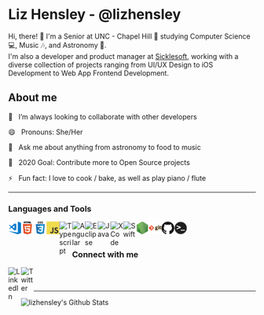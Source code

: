 # Liz Hensley - @lizhensley

Hi, there! 👋 I'm a Senior at UNC - Chapel Hill 🐏 studying Computer Science 💻, Music 🎶, and Astronomy 🔭. 
<br>
I'm also a developer and product manager at [Sicklesoft](sicklesoft), working with a diverse collection of projects ranging from UI/UX Design to iOS Development to Web App Frontend Development. 

## About me

👯 &nbsp; I’m always looking to collaborate with other developers

😄 &nbsp; Pronouns: She/Her

💬 &nbsp; Ask me about anything from astronomy to food to music

🥅 &nbsp; 2020 Goal: Contribute more to Open Source projects

⚡ &nbsp; Fun fact: I love to cook / bake, as well as play piano / flute

---

### Languages and Tools

[<img align="left" alt="Visual Studio Code" width="26px" src="https://raw.githubusercontent.com/github/explore/80688e429a7d4ef2fca1e82350fe8e3517d3494d/topics/visual-studio-code/visual-studio-code.png" />][VSCode]
[<img align="left" alt="HTML5" width="26px" src="https://raw.githubusercontent.com/github/explore/80688e429a7d4ef2fca1e82350fe8e3517d3494d/topics/html/html.png" />][HTML5]
[<img align="left" alt="CSS3" width="26px" src="https://raw.githubusercontent.com/github/explore/80688e429a7d4ef2fca1e82350fe8e3517d3494d/topics/css/css.png" />][CSS]
[<img align="left" alt="JavaScript" width="26px" src="https://raw.githubusercontent.com/github/explore/80688e429a7d4ef2fca1e82350fe8e3517d3494d/topics/javascript/javascript.png" />][Javascript]
[<img align="left" alt="Typescript" width="26px" src="https://upload.wikimedia.org/wikipedia/commons/thumb/4/4c/Typescript_logo_2020.svg/1200px-Typescript_logo_2020.svg.png" />][Typescript]
[<img align="left" alt="Angular" width="26px" src="https://miro.medium.com/max/588/1*15CYVZdpsxir8KLdxEZytg.png" />][Angular]
[<img align="left" alt="Eclipse" width="26px" src="https://git.eclipse.org/c/platform/eclipse.platform.git/plain/platform/org.eclipse.platform/eclipse256.png" />][Eclipse]
[<img align="left" alt="Java" width="26px" src="https://sdtimes.com/wp-content/uploads/2019/03/jW4dnFtA_400x400.jpg" />][Java]
[<img align="left" alt="XCode" width="26px" src="https://codewithchris-wpengine.netdna-ssl.com/wp-content/uploads/2019/09/icons8-xcode-512.png" />][XCode]
[<img align="left" alt="Swift" width="26px" src="https://upload.wikimedia.org/wikipedia/commons/thumb/9/9d/Swift_logo.svg/1200px-Swift_logo.svg.png" />][Swift]
[<img align="left" alt="Node.js" width="26px" src="https://raw.githubusercontent.com/github/explore/80688e429a7d4ef2fca1e82350fe8e3517d3494d/topics/nodejs/nodejs.png" />][NodeJS]
[<img align="left" alt="Git" width="26px" src="https://raw.githubusercontent.com/github/explore/80688e429a7d4ef2fca1e82350fe8e3517d3494d/topics/git/git.png" />][Git]
[<img align="left" alt="GitHub" width="26px" src="https://raw.githubusercontent.com/github/explore/78df643247d429f6cc873026c0622819ad797942/topics/github/github.png" />][GitHub]
[<img align="left" alt="Terminal" width="26px" src="https://raw.githubusercontent.com/github/explore/80688e429a7d4ef2fca1e82350fe8e3517d3494d/topics/terminal/terminal.png" />][Terminal]

<br />
<br />

### Connect with me

[<img align="left" alt="LinkedIn" width="26px" src="https://lh3.googleusercontent.com/fqYJHtyzZzA4vacRzeJoB93QNvA5-mvR-8UB5oVLxdYDSTpfLp_KgYD4IqVGJUgFEJo" />][linkedin]
[<img align="left" alt="Twitter" width="26px" src="https://images-na.ssl-images-amazon.com/images/I/31KluT5nBkL.png" />][twitter]

<br />
<br />

---

<img align="left" alt="lizhensley's Github Stats" src="https://github-readme-stats.vercel.app/api?username=lizhensley&show_icons=true&hide_border=true" />


<!--Links-->
[sicklesoft]: https://www.sicklesoftinc.com/
[linkedin]: https://linkedin.com/in/elizabethhensley
[twitter]: https://twitter.com/_elizabethian
[VSCode]: https://code.visualstudio.com/
[HTML5]: https://en.wikipedia.org/wiki/HTML5
[CSS]: https://en.wikipedia.org/wiki/Cascading_Style_Sheets
[Javascript]: https://www.javascript.com/
[Typescript]: https://www.typescriptlang.org/
[Angular]: https://angular.io/
[Eclipse]: https://www.eclipse.org/ide/
[Java]: https://www.java.com/en/
[XCode]: https://developer.apple.com/xcode/ide/
[Swift]: https://swift.org/
[NodeJS]: https://nodejs.org/en/
[Git]: https://en.wikipedia.org/wiki/Git
[GitHub]: https://github.com/
[Terminal]: https://en.wikipedia.org/wiki/Terminal_(macOS)
